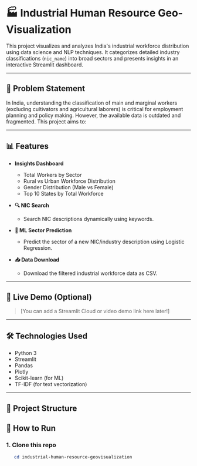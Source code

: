 # 🏭 Industrial Human Resource Geo-Visualization

This project visualizes and analyzes India's industrial workforce distribution using data science and NLP techniques. It categorizes detailed industry classifications (`nic_name`) into broad sectors and presents insights in an interactive Streamlit dashboard.

---

## 📌 Problem Statement

In India, understanding the classification of main and marginal workers (excluding cultivators and agricultural laborers) is critical for employment planning and policy making. However, the available data is outdated and fragmented. This project aims to:


---

## 📊 Features

- **Insights Dashboard**
  - Total Workers by Sector
  - Rural vs Urban Workforce Distribution
  - Gender Distribution (Male vs Female)
  - Top 10 States by Total Workforce

- **🔍 NIC Search**
  - Search NIC descriptions dynamically using keywords.

- **🧠 ML Sector Prediction**
  - Predict the sector of a new NIC/industry description using Logistic Regression.

- **📥 Data Download**
  - Download the filtered industrial workforce data as CSV.

---

## 🚀 Live Demo (Optional)

> [You can add a Streamlit Cloud or video demo link here later!]

---

## 🛠️ Technologies Used

- Python 3
- Streamlit
- Pandas
- Plotly
- Scikit-learn (for ML)
- TF-IDF (for text vectorization)

---

## 🧩 Project Structure


## 🚀 How to Run

### 1. Clone this repo
```powershell
   cd industrial-human-resource-geovisualization